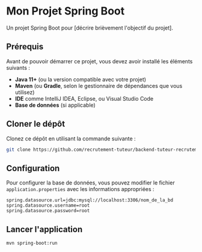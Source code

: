 # Mon Projet Spring Boot

Un projet Spring Boot pour [décrire brièvement l'objectif du projet].

## Prérequis

Avant de pouvoir démarrer ce projet, vous devez avoir installé les éléments suivants :

- **Java 11+** (ou la version compatible avec votre projet)
- **Maven** (ou **Gradle**, selon le gestionnaire de dépendances que vous utilisez)
- **IDE** comme IntelliJ IDEA, Eclipse, ou Visual Studio Code
- **Base de données** (si applicable)

## Cloner le dépôt

Clonez ce dépôt en utilisant la commande suivante :

```bash
git clone https://github.com/recrutement-tuteur/backend-tuteur-recrutement.git
```

## Configuration

Pour configurer la base de données, vous pouvez modifier le fichier `application.properties` avec les informations appropriées :

```properties
spring.datasource.url=jdbc:mysql://localhost:3306/nom_de_la_bd
spring.datasource.username=root
spring.datasource.password=root
```
## Lancer l'application


```bash
mvn spring-boot:run
```